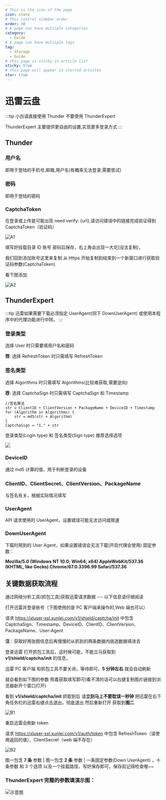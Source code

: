 ```yaml
---
# This is the icon of the page
icon: state
# This control sidebar order
order: 30
# A page can have multiple categories
category:
  - Guide
# A page can have multiple tags
tag:
  - Storage
  - Guide
# this page is sticky in article list
sticky: true
# this page will appear in starred articles
star: true
---
```


# 迅雷云盘

:::tip
小白请直接使用 Thunder 不要使用 ThunderExpert

ThunderExpert 主要提供更自由的设置,实现更多登录方式
:::

## Thunder

### 用户名

即用于登陆的手机号,邮箱,用户名(有概率无法登录,需要尝试)

### 密码

即用于登陆的密码

### CaptchaToken

在登录或上传是可能出现 need verify: {url},请访问错误中的链接完成验证得到 CaptchaToken（验证码）

![A1](https://pic.rmb.bdstatic.com/bjh/0c2f7ebc7b97ea890cd683c050535cf3.png)

填写好挂载目录 ID 账号 密码后保存，右上角会出现一大坨(没法复制)，

我们回到添加账号这里来复制 从 Https 开始复制到结束到一个新窗口进行获取验证码参数(CaptchaToken)

看下图添加

![A2](https://pic.rmb.bdstatic.com/bjh/93d2383f605e23cd1bbb9f334ebd27ac.png)

## ThunderExpert

:::tip
迅雷如果需要下载必须指定 UserAgent(同下 DownUserAgent)
或使用本程序中的代理功能进行中转。
:::

### 登录类型

选择 User 时只需要填用户名和密码

**荐**: 选择 RefreshToken 时只需填写 RefreshToken

### 签名类型

选择 Algorithms 时只需填写 Algorithms(比较难获取,需要逆向)

**荐**: 选择 CaptchaSign 时只需填写 CaptchaSign 和 Timestamp

```
//签名算法
str = ClientID + ClientVersion + PackageName + DeviceID + Timestamp
for (Algorithm in Algorithms) {
    str = md5(str + Algorithm)
}
CaptchaSign = "1." + str
```

登录类型(Login type) 和 签名类型(Sign type) 推荐选择选项

![](https://store.heytapimage.com/cdo-portal/feedback/202209/12/d1df9bbd13cc1e93725cdc0ebb271694.png)

### DeviceID

通过 md5 计算的值，用于判断登录的设备

### ClientID、ClientSecret、ClientVersion、PackageName

与签名有关，根据实际情况填写

### UserAgent

API 请求使用的 UserAgent，设置错误可能无法访问或限速

### DownUserAgent

下载时用到的 User Agent，如果设置错误会无法下载(开启代理会使用) 固定参数：

**Mozilla/5.0 (Windows NT 10.0; Win64; x64) AppleWebKit/537.36 (KHTML, like Gecko) Chrome/67.0.3396.99 Safari/537.36**

## 关键数据获取流程

通过网络分析工具(抓包工具)获取迅雷请求数据 --- 以下信息请仔细阅读

打开迅雷并登录账号（下图使用的是 PC 客户端来操作的,Web 端也可以）

请求 https://xluser-ssl.xunlei.com/v1/shield/captcha/init 中包含
CaptchaSign、Timestamp、DeviceID、ClientID、ClientVersion、PackageName、User-Agent

**注**：获取好两张图信息后再慢慢的从抓到的两条数据内挑选数据填进去

登录迅雷 打开抓包工具后，这时候可能，不能立马获取到 **v1/shield/captcha/init** 的信息，

迅雷 PC 客户端 和抓包工具不要关闭，等待即可，**5 分钟左右** 就会自动刷新

就会看到如下图的参数 照着获取填写即可(看不清的话可以右键复制图片链接到浏览器新开个窗口打开)

看到 **v1/shield/captcha/init** 抓取到后 请**立刻马上不要耽误一秒钟** 把迅雷在右下角任务栏的迅雷右键点击退出，彻底退出 然后重新打开 获取到**图二**

![B1](https://pic.rmb.bdstatic.com/bjh/0027f92bd0068e676309e722c3e1b1ba.png)

重启迅雷会刷新 token

请求 https://xluser-ssl.xunlei.com/v1/auth/token 中包含 RefreshToken（请使用返回的值）、ClientSecret（web 端不存在）

![B2](https://pic.rmb.bdstatic.com/bjh/95d7901ae98156bcf9b9f0d1073bd8d9.png)

图一包含 **7 条** 参数 | 图一包含 **2 条** 参数 | 一条固定参数(Down UserAgent) ，十条参数 和 3 个选项 以及一个挂载路径，写好保存即可，保存前记得检查喔~~

### ThunderExpert 完整的参数填演示图：

![示意图](https://pic.rmb.bdstatic.com/bjh/e9293a70b3f105d5a698c7577bbe5fb2.png)
